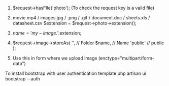 1. $request->hasFile('photo'); (To check the request key is a valid file)

2. movie.mp4 / images.jpg / .png / .gif / document.doc / sheets.xls / datasheet.csv	
		$extension = $request->photo->extension();
		
3. $name = 'my-image.'.$extension;

4. $request->image->storeAs(
        '',         	// Folder
        $name,     					// Name
        'public'					// public
    );
	
5. Use this in form where we upload image (enctype="multipart/form-data")


To install bootstrap with user authentication template
php artisan ui bootstrap --auth